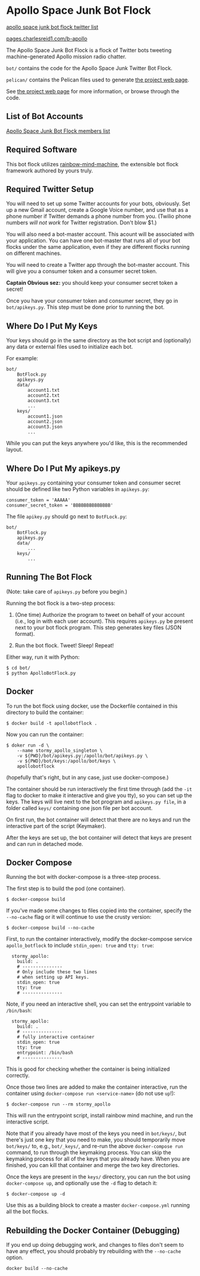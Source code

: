 # Apollo Space Junk Bot Flock

[apollo space junk bot flock twitter list](https://twitter.com/charlesreid1/lists/space-junk-botflock)

[pages.charlesreid1.com/b-apollo](https://pages.charlesreid1.com/b-apollo/)

The Apollo Space Junk Bot Flock is a flock of Twitter bots 
tweeting machine-generated Apollo mission radio chatter. 

`bot/` contains the code for the Apollo Space Junk Twitter Bot Flock.

`pelican/` contains the Pelican files used to generate 
[the project web page](http://charlesreid1.github.io/apollospacejunk).

See [the project web page](http://charlesreid1.github.io/apollospacejunk) for more information,
or browse through the code.

## List of Bot Accounts

[Apollo Space Junk Bot Flock members list](https://twitter.com/charlesreid1/lists/space-junk-botflock/members)

## Required Software

This bot flock utilizes [rainbow-mind-machine](https://github.com/charlesreid1/rainbow-mind-machine),
the extensible bot flock framework authored by yours truly.

## Required Twitter Setup

You will need to set up some Twitter accounts for your bots, obviously.
Set up a new Gmail account, create a Google Voice number, and use that 
as a phone number if Twitter demands a phone number from you.
(Twilio phone numbers _will not work_ for Twitter registration. Don't blow $1.)

You will also need a bot-master account. This acount will be associated with
your application. You can have one bot-master that runs all of your bot flocks
under the same application, even if they are different flocks running on 
different machines.

You will need to create a Twitter app through the bot-master account.
This will give you a consumer token and a consumer secret token.

**Captain Obvious sez:** you should keep your consumer secret token a secret!

Once you have your consumer token and consumer secret, they go in `bot/apikeys.py`.
This step must be done prior to running the bot.

## Where Do I Put My Keys

Your keys should go in the same directory as
the bot script and (optionally) any data or 
external files used to initialize each bot.

For example:

```
bot/
    BotFlock.py
    apikeys.py
    data/
        account1.txt
        account2.txt
        account3.txt
        ...
    keys/
        account1.json
        account2.json
        account3.json
        ...
```

While you can put the keys anywhere you'd like,
this is the recommended layout.

## Where Do I Put My apikeys.py

Your `apikeys.py` containing your consumer token
and consumer secret should be defined like two
Python variables in `apikeys.py`:

```
consumer_token = 'AAAAA'
consumer_secret_token = 'BBBBBBBBBBBBBB'
```

The file `apikey.py` should go next to `BotFLock.py`:

```
bot/
    BotFlock.py
    apikeys.py
    data/
        ...
    keys/
        ...
```


## Running The Bot Flock

(Note: take care of `apikeys.py` before you begin.)

Running the bot flock is a two-step process:

1. (One time) Authorize the program to tweet on behalf of your account 
    (i.e., log in with each user account). This requires `apikeys.py` be present
    next to your bot flock program. This step generates key files (JSON format).

2. Run the bot flock. Tweet! Sleep! Repeat!

Either way, run it with Python:

```
$ cd bot/
$ python ApolloBotFlock.py
```

## Docker

To run the bot flock using docker, use the Dockerfile
contained in this directory to build the container:

```
$ docker build -t apollobotflock .
```

Now you can run the container:

```
$ doker run -d \
    --name stormy_apollo_singleton \
    -v ${PWD}/bot/apikeys.py:/apollo/bot/apikeys.py \
    -v ${PWD}/bot/keys:/apollo/bot/keys \
    apollobotflock
```

(hopefully that's right, but in any case, just use docker-compose.)

The container should be run interactively the first time through
(add the `-it` flag to docker to make it interactive and give you tty),
so you can set up the keys. The keys will live next to the bot program
and `apikeys.py file`, in a folder called `keys/` containing one json file
per bot account.

On first run, the bot container will detect that there are no keys and 
run the interactive part of the script (Keymaker).

After the keys are set up, the bot container will detect that keys are present
and can run in detached mode.

##  Docker Compose

Running the bot with docker-compose is a three-step process.

The first step is to build the pod (one container).

```
$ docker-compose build
```

If you've made some changes to files copied into the 
container, specify the `--no-cache` flag or it will
continue to use the crusty version:

```
$ docker-compose build --no-cache
```

First, to run the container interactively,
modify the docker-compose service `apollo_botflock`
to include `stdin_open: true` and `tty: true`:

```
  stormy_apollo:
    build: . 
    # ---------------
    # Only include these two lines 
    # when setting up API keys. 
    stdin_open: true
    tty: true
    # ---------------
```

Note, if you need an interactive shell, you can
set the entrypoint variable to `/bin/bash`:

```
  stormy_apollo:
    build: . 
    # ---------------
    # fully interactive container
    stdin_open: true
    tty: true
    entrypoint: /bin/bash
    # ---------------
```

This is good for checking whether the container 
is being initialized correctly.

Once those two lines are added to make the container
interactive, run the container using `docker-compose run <service-name>` 
(do not use `up`!):

```
$ docker-compose run --rm stormy_apollo
```

This will run the entrypoint script, install 
rainbow mind machine, and run the interactive 
script.

Note that if you already have most of the keys 
you need in `bot/keys/`, but there's just one 
key that you need to make, you should 
temporarily move `bot/keys/` to, e.g., `bot/_keys/`,
and re-run the above `docker-compose run` command,
to run through the keymaking process.
You can skip the keymaking process for all of the
keys that you already have. When you are finished, 
you can kill that container and merge the two
key directories.

Once the keys are present in the `keys/` directory, 
you can run the bot using `docker-compose up`, 
and optionally use the `-d` flag to detach it:

```
$ docker-compose up -d
```

Use this as a building block to create a
master `docker-compose.yml` running all the 
bot flocks.

## Rebuilding the Docker Container (Debugging)

If you end up doing debugging work,
and changes to files don't seem to have 
any effect, you should probably try 
rebuilding with the `--no-cache` option.

```
docker build --no-cache
```

